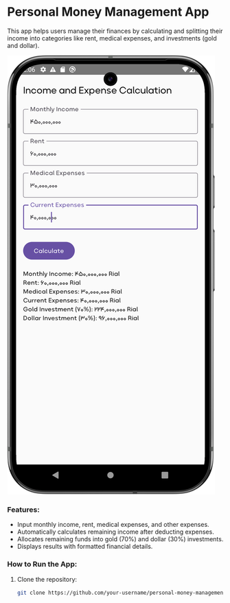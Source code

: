 # Personal Money Management App

This app helps users manage their finances by calculating and splitting their income into categories like rent, medical expenses, and investments (gold and dollar).


![App Screenshot](screenshot/Screenshot_20250208_120649.png)


### Features:
- Input monthly income, rent, medical expenses, and other expenses.
- Automatically calculates remaining income after deducting expenses.
- Allocates remaining funds into gold (70%) and dollar (30%) investments.
- Displays results with formatted financial details.

### How to Run the App:
1. Clone the repository:
   ```bash
   git clone https://github.com/your-username/personal-money-management.git
